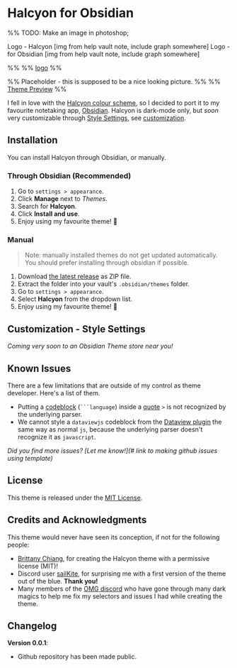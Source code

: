 # Halcyon for Obsidian
%% TODO: Make an image in photoshop;

Logo - Halcyon                        [img from help vault note, include graph somewhere]
Logo - for Obsidian                 [img from help vault note, include graph somewhere]

%%
%% [logo](logo.png) %%

%% Placeholder - this is supposed to be a nice looking picture. %%
%% [Theme Preview](preview.png) %%


I fell in love with the [Halcyon colour scheme](https://halcyon-theme.netlify.app/), so I decided to port it to my favourite notetaking app, [Obsidian](https://obsidian.md/). Halcyon is dark-mode only, but _soon_ very customizable through [Style Settings](https://github.com/mgmeyers/obsidian-style-settings), see [customization](customization---style-settings).

## Installation

You can install Halcyon through Obsidian, or manually.

### Through Obsidian (Recommended)

1. Go to `settings > appearance`.
2. Click **Manage** next to _Themes_.
3. Search for **Halcyon**.
4. Click **Install and use**.
5. Enjoy using my favourite theme! 🥳

### Manual

> Note: manually installed themes do not get updated automatically.
> You should prefer installing through obsidian if possible.

1. Download [the latest release](#) as ZIP file.
2. Extract the folder into your vault's `.obsidian/themes` folder.
3. Go to `settings > appearance`.
4. Select **Halcyon** from the dropdown list.
5. Enjoy using my favourite theme! 🥳

## Customization - Style Settings

_Coming very soon to an Obsidian Theme store near you!_

## Known Issues

There are a few limitations that are outside of my control as theme developer. Here's a list of them.

* Putting a [codeblock](<https://help.obsidian.md/Editing+and+formatting/Basic+formatting+syntax#Code+blocks>)  (` ```language `) inside a [quote](<https://help.obsidian.md/Editing+and+formatting/Basic+formatting+syntax#Quotes>)  `>` is not recognized by the underlying parser.
* We cannot style a `dataviewjs` codeblock from the [Dataview plugin](<obsidian://show-plugin?id=dataview>) the same way as normal `js`, because the underlying parser doesn't recognize it as `javascript`.

_Did you find more issues? [Let me know!](# link to making github issues using template)_

## License

This theme is released under the [MIT License](#LICENSE). 

## Credits and Acknowledgments

This theme would never have seen its conception, if not for the following people: 
* [Brittany Chiang](https://brittanychiang.com/), for creating the Halcyon theme with a permissive license (MIT)!
* Discord user [sailKite](https://github.com/sailKiteV), for surprising me with a first version of the theme out of the blue. **Thank you!**
* Many members of the [OMG discord](https://discord.gg/obsidianmd) who have gone through many dark magics to help me fix my selectors and issues I had while creating the theme.

## Changelog

**Version 0.0.1**: 
* Github repository has been made public.

